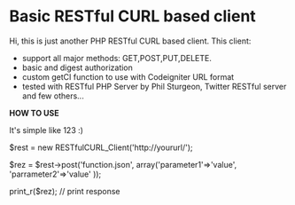 **Basic RESTful CURL based client**
====================================

Hi, this is just another PHP RESTful CURL based client.
This client:
 - support all major methods: GET,POST,PUT,DELETE.
 - basic and digest authorization
 - custom getCI function to use with Codeigniter URL format
 - tested with RESTful PHP Server by Phil Sturgeon, Twitter RESTful server and few others...
 
**HOW TO USE**

It's simple like 123 :)


$rest = new RESTfulCURL_Client('http://yoururl/');

$rez = $rest->post('function.json',
		array('parameter1'=>'value',
					'parrameter2'=>'value'
		));

print_r($rez); // print response